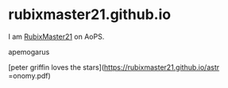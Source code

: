 # rubixmaster21.github.io

I am [RubixMaster21](https://aops.com/community/user/RubixMaster21) on AoPS.

apemogarus

[peter griffin loves the stars](https://rubixmaster21.github.io/astr =onomy.pdf)
